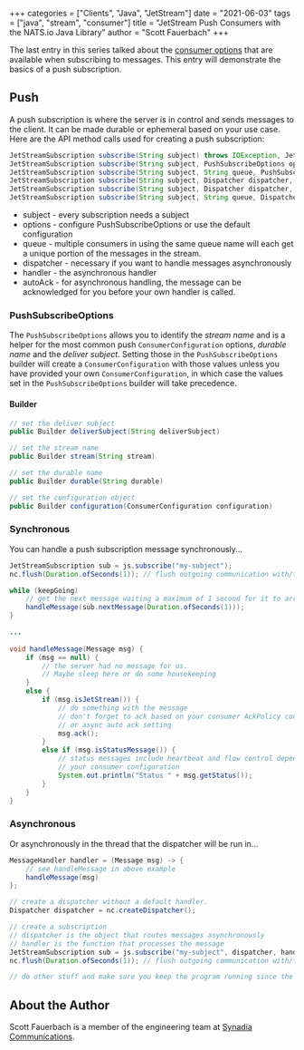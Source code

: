 +++
categories = ["Clients", "Java", "JetStream"]
date = "2021-06-03"
tags = ["java", "stream", "consumer"]
title = "JetStream Push Consumers with the NATS.io Java Library"
author = "Scott Fauerbach"
+++

The last entry in this series talked about the [consumer options](jetstream-java-client-03-consume.md) that are available when subscribing to messages.
This entry will demonstrate the basics of a push subscription.

## Push

A push subscription is where the server is in control and sends messages to the client. 
It can be made durable or ephemeral based on your use case. Here are the API method calls used for creating a push subscription:

```java
JetStreamSubscription subscribe(String subject) throws IOException, JetStreamApiException;
JetStreamSubscription subscribe(String subject, PushSubscribeOptions options) throws IOException, JetStreamApiException;
JetStreamSubscription subscribe(String subject, String queue, PushSubscribeOptions options) throws IOException, JetStreamApiException;
JetStreamSubscription subscribe(String subject, Dispatcher dispatcher, MessageHandler handler, boolean autoAck) throws IOException, JetStreamApiException;
JetStreamSubscription subscribe(String subject, Dispatcher dispatcher, MessageHandler handler, boolean autoAck, PushSubscribeOptions options) throws IOException, JetStreamApiException;
JetStreamSubscription subscribe(String subject, String queue, Dispatcher dispatcher, MessageHandler handler, boolean autoAck, PushSubscribeOptions options) throws IOException, JetStreamApiException;
```

* subject - every subscription needs a subject
* options - configure PushSubscribeOptions or use the default configuration
* queue - multiple consumers in using the same queue name will each get a unique portion of the messages in the stream.  
* dispatcher - necessary if you want to handle messages asynchronously
* handler - the asynchronous handler
* autoAck - for asynchronous handling, the message can be acknowledged for you before your own handler is called.

### PushSubscribeOptions

The `PushSubscribeOptions` allows you to identify the _stream name_ and 
is a helper for the most common push `ConsumerConfiguration` options, _durable name_ and the _deliver subject_. 
Setting those in the `PushSubscribeOptions` builder will 
create a `ConsumerConfiguration` with those values unless you have provided your own `ConsumerConfiguration`,
in which case the values set in the `PushSubscribeOptions` builder will take precedence.

#### Builder

```java
// set the deliver subject
public Builder deliverSubject(String deliverSubject)

// set the stream name
public Builder stream(String stream)

// set the durable name
public Builder durable(String durable)

// set the configuration object
public Builder configuration(ConsumerConfiguration configuration)
```

### Synchronous

You can handle a push subscription message synchronously...

```java
JetStreamSubscription sub = js.subscribe("my-subject");
nc.flush(Duration.ofSeconds(1)); // flush outgoing communication with/to the server

while (keepGoing)
    // get the next message waiting a maximum of 1 second for it to arrive
    handleMessage(sub.nextMessage(Duration.ofSeconds(1)));
}

...
        
void handleMessage(Message msg) {
    if (msg == null) {
        // the server had no message for us. 
        // Maybe sleep here or do some housekeeping
    }
    else {
        if (msg.isJetStream()) {
            // do something with the message
            // don't forget to ack based on your consumer AckPolicy configuration
            // or async auto ack setting
            msg.ack();
        }
        else if (msg.isStatusMessage()) {
            // status messages include heartbeat and flow control depending on
            // your consumer configuration
            System.out.println("Status " + msg.getStatus());
        }
    }
}
```

### Asynchronous

Or asynchronously in the thread that the dispatcher will be run in...

```java
MessageHandler handler = (Message msg) -> {
    // see handleMessage in above example
    handleMessage(msg)
};

// create a dispatcher without a default handler.
Dispatcher dispatcher = nc.createDispatcher();

// create a subscription
// dispatcher is the object that routes messages asynchronously 
// handler is the function that processes the message
JetStreamSubscription sub = js.subscribe("my-subject", dispatcher, handler, false);
nc.flush(Duration.ofSeconds(1)); // flush outgoing communication with/to the server

// do other stuff and make sure you keep the program running since the handler is running in a separate thread
```

## About the Author

Scott Fauerbach is a member of the engineering team at [Synadia Communications](https://synadia.com).
